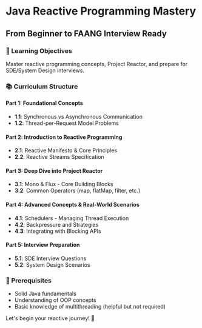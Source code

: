 # Java Reactive Programming Mastery

## From Beginner to FAANG Interview Ready

### 🎯 Learning Objectives

Master reactive programming concepts, Project Reactor, and prepare for SDE/System Design interviews.

### 📚 Curriculum Structure

#### Part 1: Foundational Concepts

- **1.1**: Synchronous vs Asynchronous Communication
- **1.2**: Thread-per-Request Model Problems

#### Part 2: Introduction to Reactive Programming

- **2.1**: Reactive Manifesto & Core Principles
- **2.2**: Reactive Streams Specification

#### Part 3: Deep Dive into Project Reactor

- **3.1**: Mono & Flux - Core Building Blocks
- **3.2**: Common Operators (map, flatMap, filter, etc.)

#### Part 4: Advanced Concepts & Real-World Scenarios

- **4.1**: Schedulers - Managing Thread Execution
- **4.2**: Backpressure and Strategies
- **4.3**: Integrating with Blocking APIs

#### Part 5: Interview Preparation

- **5.1**: SDE Interview Questions
- **5.2**: System Design Scenarios

### 🚀 Prerequisites

- Solid Java fundamentals
- Understanding of OOP concepts
- Basic knowledge of multithreading (helpful but not required)

Let's begin your reactive journey! 🌊